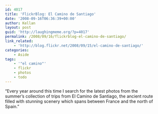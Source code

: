 ```yaml
---
id: 4017
title: 'FlickrBlog: El Camino de Santiago'
date: '2008-09-16T06:36:39+00:00'
author: Kellan
layout: post
guid: 'http://laughingmeme.org/?p=4017'
permalink: /2008/09/16/flickrblog-el-camino-de-santiago/
link_related:
    - 'http://blog.flickr.net/2008/09/15/el-camino-de-santiago/'
categories:
    - Aside
tags:
    - '"el camino"'
    - flickr
    - photos
    - todo
---
```


“Every year around this time I search for the latest photos from the summer’s collection of trips from El Camino de Santiago, the ancient route filled with stunning scenery which spans between France and the north of Spain.”